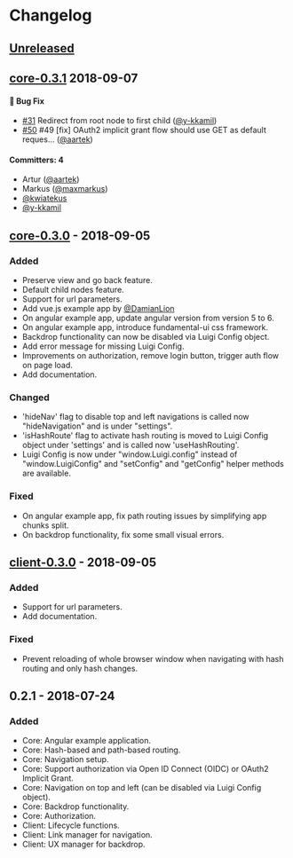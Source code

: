 # Changelog

<!-- , -->
<!-- #and this project adheres to [Semantic Versioning](https://semver.org/spec/v2.0.0.html). -->

<!-- 
Generate changelog using lerna-changelog tool.


Types of changes are detected based on PR labels and are mapped to sections as per configuration in the package.json
  "changelog": {
    "labels": {
      "breaking": ":boom: Breaking Change",
      "enhancement": ":rocket: Enhancement",
      "bug": ":bug: Bug Fix",
      "documentation": ":memo: Documentation"
    }
    ...
  }
-->


## [Unreleased]

## [core-0.3.1] 2018-09-07

#### :bug: Bug Fix
* [#31](https://github.com/kyma-project/luigi/pull/31) Redirect from root node to first child ([@y-kkamil](https://github.com/y-kkamil))
* [#50](https://github.com/kyma-project/luigi/pull/50) #49 [fix] OAuth2 implicit grant flow should use GET as default reques… ([@aartek](https://github.com/aartek))

#### Committers: 4
- Artur ([@aartek](https://github.com/aartek))
- Markus ([@maxmarkus](https://github.com/maxmarkus))
- [@kwiatekus](https://github.com/kwiatekus)
- [@y-kkamil](https://github.com/y-kkamil)

## [core-0.3.0] - 2018-09-05
### Added
- Preserve view and go back feature.
- Default child nodes feature.
- Support for url parameters.
- Add vue.js example app by [@DamianLion](https://github.com/DamianLion)
- On angular example app, update angular version from version 5 to 6.
- On angular example app, introduce fundamental-ui css framework.
- Backdrop functionality can now be disabled via Luigi Config object.
- Add error message for missing Luigi Config.
- Improvements on authorization, remove login button, trigger auth flow on page load.
- Add documentation.

### Changed
- 'hideNav' flag to disable top and left navigations is called now "hideNavigation" and is under "settings".
- 'isHashRoute' flag to activate hash routing is moved to Luigi Config object under 'settings' and is called now 'useHashRouting'.
- Luigi Config is now under "window.Luigi.config" instead of "window.LuigiConfig" and "setConfig" and "getConfig" helper methods are available.

### Fixed
- On angular example app, fix path routing issues by simplifying app chunks split.
- On backdrop functionality, fix some small visual errors.

## [client-0.3.0] - 2018-09-05
### Added
- Support for url parameters.
- Add documentation.

### Fixed
- Prevent reloading of whole browser window when navigating with hash routing and only hash changes.

## 0.2.1 - 2018-07-24
### Added
- Core: Angular example application.
- Core: Hash-based and path-based routing.
- Core: Navigation setup.
- Core: Support authorization via Open ID Connect (OIDC) or OAuth2 Implicit Grant.
- Core: Navigation on top and left (can be disabled via Luigi Config object).
- Core: Backdrop functionality.
- Core: Authorization.
- Client: Lifecycle functions.
- Client: Link manager for navigation.
- Client: UX manager for backdrop.

[Unreleased]: https://github.com/kyma-project/luigi/compare/core-0.3.0...HEAD
[core-0.3.0]: https://github.com/kyma-project/luigi/compare/v0.2.1...core-0.3.0
[core-0.3.1]: https://github.com/kyma-project/luigi/compare/core-0.3.0...core-0.3.1
[client-0.3.0]: https://github.com/kyma-project/luigi/compare/v0.2.1...client-0.3.0

